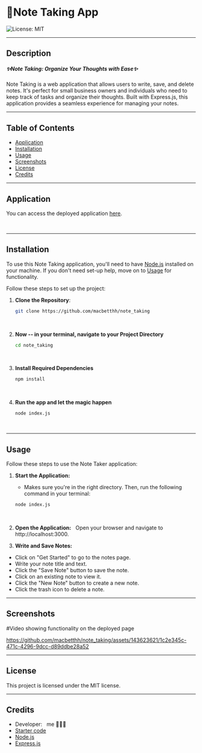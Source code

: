 # 📝Note Taking App
![License: MIT](https://img.shields.io/badge/License-MIT-yellow.svg)

---

## Description
##### ✨Note Taking: Organize Your Thoughts with Ease✨

Note Taking is a web application that allows users to write, save, and delete notes. It's perfect for small business owners and individuals who need to keep track of tasks and organize their thoughts. Built with Express.js, this application provides a seamless experience for managing your notes.

---

## Table of Contents
- [Application](#application)
- [Installation](#installation)
- [Usage](#usage)
- [Screenshots](#screenshots)
- [License](#license)
- [Credits](#credits)

---

## Application

You can access the deployed application [here](https://note-taker-app-rkyx.onrender.com/). 

&nbsp;

---

## Installation

To use this Note Taking application, you'll need to have [Node.js](https://nodejs.org/en/download/package-manager) installed on your machine. If you don't need set-up help, move on to [Usage](#usage) for functionality. 

Follow these steps to set up the project:

1. **Clone the Repository**: 
   ```bash
   git clone https://github.com/macbetthh/note_taking
&nbsp;

2. **Now -- in your terminal, navigate to your Project Directory**
    ```bash
    cd note_taking
&nbsp;

3. **Install Required Dependencies**
    ```bash
    npm install
&nbsp;

4. **Run the app and let the magic happen**
    ```bash
    node index.js
&nbsp;

---

## Usage
Follow these steps to use the Note Taker application:

1. **Start the Application:**
&nbsp;
   
   - Makes sure you're in the right directory. Then, run the following command in your terminal:
   ```bash
   node index.js
&nbsp;

2. **Open the Application:**
&nbsp;
Open your browser and navigate to http://localhost:3000.
&nbsp;

3. **Write and Save Notes:**
 - Click on "Get Started" to go to the notes page.
 - Write your note title and text.
 - Click the "Save Note" button to save the note.
 - Click on an existing note to view it.
 - Click the "New Note" button to create a new note.
 - Click the trash icon to delete a note.
&nbsp;
---

## Screenshots

#Video showing functionality on the deployed page

https://github.com/macbetthh/note_taking/assets/143623621/1c2e345c-471c-4296-9dcc-d89ddbe28a52




---

## License
This project is licensed under the MIT license.

---


## Credits
- Developer: &nbsp; me 💁🏼‍♀️
&nbsp;
- [Starter code](https://github.com/coding-boot-camp/miniature-eureka)
- [Node.js](https://nodejs.org/en/download/package-manager)
- [Express.js](https://expressjs.com/)

